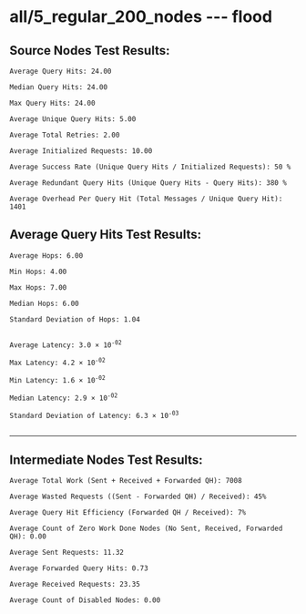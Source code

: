 # all/5_regular_200_nodes --- flood
## Source Nodes Test Results:
	Average Query Hits: 24.00

	Median Query Hits: 24.00

	Max Query Hits: 24.00

	Average Unique Query Hits: 5.00

	Average Total Retries: 2.00

	Average Initialized Requests: 10.00

	Average Success Rate (Unique Query Hits / Initialized Requests): 50 %

	Average Redundant Query Hits (Unique Query Hits - Query Hits): 380 %

	Average Overhead Per Query Hit (Total Messages / Unique Query Hit): 1401



## Average Query Hits Test Results:
<pre><code>Average Hops: 6.00

Min Hops: 4.00

Max Hops: 7.00

Median Hops: 6.00

Standard Deviation of Hops: 1.04


Average Latency: 3.0 × 10<sup>-02</sup>

Max Latency: 4.2 × 10<sup>-02</sup>

Min Latency: 1.6 × 10<sup>-02</sup>

Median Latency: 2.9 × 10<sup>-02</sup>

Standard Deviation of Latency: 6.3 × 10<sup>-03</sup>

</code></pre>

---------------------------------------------
## Intermediate Nodes Test Results:

	Average Total Work (Sent + Received + Forwarded QH): 7008

	Average Wasted Requests ((Sent - Forwarded QH) / Received): 45%

	Average Query Hit Efficiency (Forwarded QH / Received): 7%

	Average Count of Zero Work Done Nodes (No Sent, Received, Forwarded QH): 0.00

	Average Sent Requests: 11.32

	Average Forwarded Query Hits: 0.73

	Average Received Requests: 23.35

	Average Count of Disabled Nodes: 0.00

